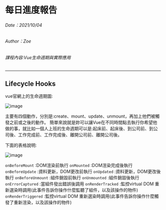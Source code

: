# 每日進度報告

###### Date：2021/10/04

###### Author：Zoe

###### 課程內容:Vue生命週期與實際應用
---
## Lifecycle Hooks

vue官網上的生命週期圖:

![image](https://img.onl/vBs9EA)

主要有四個動作，分別是:create、mount、update、unmount，再加上他們被觸發之前或之後的動作。
簡單來說就是妳可以讓Vue在不同時間點去執行你希望他做的事，就比如一個人上班的生命週期可以是:起床前、起床後、到公司前、到公司後、工作完成前、工作完成後、離開公司前、離開公司後。

下面的表格說明:

![image](https://img.onl/rENvDK)

`onBeforeMount` :DOM渲染前執行
`onMounted` :DOM渲染完成後執行
`onBeforeUpdate` :資料更新，DOM更改前執行
`onUpdated` :資料更新，DOM更改後執行
`onBeforeUnmount` :組件銷毀前執行
`onUnmounted` :組件銷毀後執行
`onErrorCaptured` :當組件發出錯誤後調用
`onRenderTracked` :監控virtual DOM 重新選染時調用(此事件告訴你操作什麼監聽了組件，以及該操作的物件)
`onRenderTriggered` :監控virtual DOM 重新選染時調用(此事件告訴你操作什麼觸發了重新渲染，以及該操作的物件)
``
``
